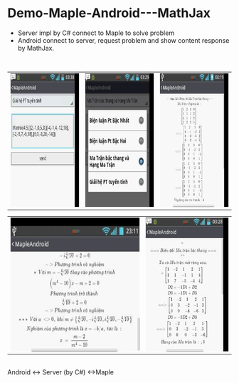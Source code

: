 # Demo-Maple-Android---MathJax
+ Server impl by C# connect to Maple to solve problem <br>
+ Android connect to server, request problem and show content response by MathJax.<br>
<br>
<table>
  <tr>
    <td><img src="img_input.jpg" height=300></td>
    <td><img src="img_main.jpg" height=300></td>
    <td><img src="img_resolve_1.jpg" height=300></td>
  </tr>
</table>
<table>
  <tr>
    <td><img src="img_resolve_2.jpg" height=300></td>
    <td><img src="img_resolve_3.jpg" height=300></td>
  </tr>
</table>
<br>
Android <-> Server (by C#) <->Maple
